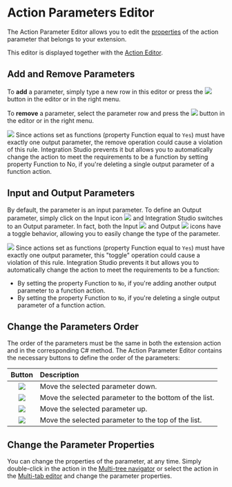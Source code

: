 # Action Parameters Editor

The Action Parameter Editor allows you to edit the [properties](https://github.com/danielmarquespt/docs-product/tree/e7ea3f444d5129dab245c69ab72ae091554bc4fb/src/ref/integration-studio/element-property/action-parameter.md%3E) of the action parameter that belongs to your extension.

This editor is displayed together with the [Action Editor](https://github.com/danielmarquespt/docs-product/tree/e7ea3f444d5129dab245c69ab72ae091554bc4fb/src/ref/integration-studio/editor/action.md%3E).

## Add and Remove Parameters

To **add** a parameter, simply type a new row in this editor or press the ![](../../../../.gitbook/assets/add.gif) button in the editor or in the right menu.

To **remove** a parameter, select the parameter row and press the ![](../../../../.gitbook/assets/delete.gif) button in the editor or in the right menu.

![](../../../../.gitbook/assets/warning%20%281%29.gif) Since actions set as functions \(property Function equal to `Yes`\) must have exactly one output parameter, the remove operation could cause a violation of this rule. Integration Studio prevents it but allows you to automatically change the action to meet the requirements to be a function by setting property Function to No, if you're deleting a single output parameter of a function action.

## Input and Output Parameters

By default, the parameter is an input parameter. To define an Output parameter, simply click on the Input icon ![](../../../../.gitbook/assets/input%20%281%29.gif) and Integration Studio switches to an Output parameter. In fact, both the Input ![](../../../../.gitbook/assets/input.gif) and Output ![](../../../../.gitbook/assets/output.gif) icons have a toggle behavior, allowing you to easily change the type of the parameter.

![](../../../../.gitbook/assets/warning%20%281%29.gif) Since actions set as functions \(property Function equal to `Yes`\) must have exactly one output parameter, this "toggle" operation could cause a violation of this rule. Integration Studio prevents it but allows you to automatically change the action to meet the requirements to be a function:

* By setting the property Function to `No`, if you're adding another output parameter to a function action.
* By setting the property Function to `No`, if you're deleting a single output parameter of a function action.

## Change the Parameters Order

The order of the parameters must be the same in both the extension action and in the corresponding C\# method. The Action Parameter Editor contains the necessary buttons to define the order of the parameters:

| Button | Description |
| :---: | :--- |
| ![](../../../../.gitbook/assets/bottom-one.gif) | Move the selected parameter down. |
| ![](../../../../.gitbook/assets/bottom-all.gif) | Move the selected parameter to the bottom of the list. |
| ![](../../../../.gitbook/assets/top-one.gif) | Move the selected parameter up. |
| ![](../../../../.gitbook/assets/top-all.gif) | Move the selected parameter to the top of the list. |

## Change the Parameter Properties

You can change the properties of the parameter, at any time. Simply double-click in the action in the [Multi-tree navigator](https://github.com/danielmarquespt/docs-product/tree/e7ea3f444d5129dab245c69ab72ae091554bc4fb/src/ref/integration-studio/workspace.md%3E) or select the action in the [Multi-tab editor](https://github.com/danielmarquespt/docs-product/tree/e7ea3f444d5129dab245c69ab72ae091554bc4fb/src/ref/integration-studio/workspace.md%3E) and change the parameter properties.

